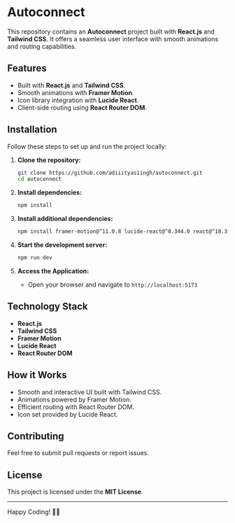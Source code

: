 # Autoconnect

This repository contains an **Autoconnect** project built with **React.js** and **Tailwind CSS**. It offers a seamless user interface with smooth animations and routing capabilities.

## Features
- Built with **React.js** and **Tailwind CSS**.
- Smooth animations with **Framer Motion**.
- Icon library integration with **Lucide React**.
- Client-side routing using **React Router DOM**.

## Installation

Follow these steps to set up and run the project locally:

1. **Clone the repository:**
   ```bash
   git clone https://github.com/adiiityasiingh/autoconnect.git
   cd autoconnect
   ```

2. **Install dependencies:**
   ```bash
   npm install
   ```

3. **Install additional dependencies:**
   ```bash
   npm install framer-motion@^11.0.8 lucide-react@^0.344.0 react@^18.3.1 react-dom@^18.3.1 react-router-dom@^6.22.2
   ```

4. **Start the development server:**
   ```bash
   npm run dev
   ```

5. **Access the Application:**
   - Open your browser and navigate to `http://localhost:5173`

## Technology Stack
- **React.js**
- **Tailwind CSS**
- **Framer Motion**
- **Lucide React**
- **React Router DOM**

## How it Works
- Smooth and interactive UI built with Tailwind CSS.
- Animations powered by Framer Motion.
- Efficient routing with React Router DOM.
- Icon set provided by Lucide React.

## Contributing
Feel free to submit pull requests or report issues.

## License
This project is licensed under the **MIT License**.

---

Happy Coding! 🚀✨

